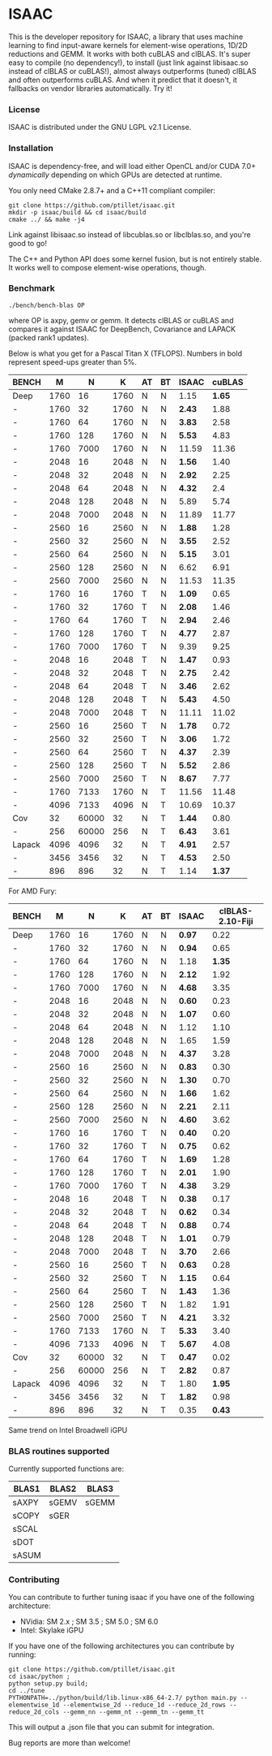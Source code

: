 # ISAAC

This is the developer repository for ISAAC, a library that uses machine learning to find input-aware kernels for element-wise operations, 1D/2D reductions and GEMM. It works with both cuBLAS and clBLAS. It's super easy to compile (no dependency!), to install (just link against libisaac.so instead of clBLAS or cuBLAS!), almost always outperforms (tuned) clBLAS and often outperforms cuBLAS. And when it predict that it doesn't, it fallbacks on vendor libraries automatically. Try it!

### License

ISAAC is distributed under the GNU LGPL v2.1 License.

### Installation

ISAAC is dependency-free, and will load either OpenCL and/or CUDA 7.0+ _dynamically_ depending on which GPUs are detected at runtime.

You only need CMake 2.8.7+ and a C++11 compliant compiler:  
 

```
git clone https://github.com/ptillet/isaac.git
mkdir -p isaac/build && cd isaac/build
cmake ../ && make -j4
```

Link against libisaac.so instead of libcublas.so or libclblas.so, and you're good to go! 

The C++ and Python API does some kernel fusion, but is not entirely stable. It works well to compose element-wise operations, though.


### Benchmark

```
./bench/bench-blas OP
```
where OP is axpy, gemv or gemm. It detects clBLAS or cuBLAS and compares it against ISAAC for DeepBench, Covariance and LAPACK (packed rank1 updates).

Below is what you get for a Pascal Titan X (TFLOPS). Numbers in bold represent speed-ups greater than 5%.

| BENCH  | M    | N     | K    | AT | BT | ISAAC     | cuBLAS     |
| -------| -----| ------| -----| ---| ---| ----------| -----------|
| Deep   | 1760 | 16    | 1760 | N  | N  | 1.15      | **1.65**   |
| -      | 1760 | 32    | 1760 | N  | N  | **2.43**  | 1.88       |
| -      | 1760 | 64    | 1760 | N  | N  | **3.83**  | 2.58       |
| -      | 1760 | 128   | 1760 | N  | N  | **5.53**  | 4.83       |
| -      | 1760 | 7000  | 1760 | N  | N  | 11.59     | 11.36      |
| -      | 2048 | 16    | 2048 | N  | N  | **1.56**  | 1.40       |
| -      | 2048 | 32    | 2048 | N  | N  | **2.92**  | 2.25       |
| -      | 2048 | 64    | 2048 | N  | N  | **4.32**  | 2.4        |
| -      | 2048 | 128   | 2048 | N  | N  | 5.89      | 5.74       |
| -      | 2048 | 7000  | 2048 | N  | N  | 11.89     | 11.77      |
| -      | 2560 | 16    | 2560 | N  | N  | **1.88**  | 1.28       |
| -      | 2560 | 32    | 2560 | N  | N  | **3.55**  | 2.52       |
| -      | 2560 | 64    | 2560 | N  | N  | **5.15**  | 3.01       |
| -      | 2560 | 128   | 2560 | N  | N  | 6.62      | 6.91       |
| -      | 2560 | 7000  | 2560 | N  | N  | 11.53     | 11.35      |
| -      | 1760 | 16    | 1760 | T  | N  | **1.09**  | 0.65       |
| -      | 1760 | 32    | 1760 | T  | N  | **2.08**  | 1.46       |
| -      | 1760 | 64    | 1760 | T  | N  | **2.94**  | 2.46       |
| -      | 1760 | 128   | 1760 | T  | N  | **4.77**  | 2.87       |
| -      | 1760 | 7000  | 1760 | T  | N  | 9.39      | 9.25       |
| -      | 2048 | 16    | 2048 | T  | N  | **1.47**  | 0.93       |
| -      | 2048 | 32    | 2048 | T  | N  | **2.75**  | 2.42       |
| -      | 2048 | 64    | 2048 | T  | N  | **3.46**  | 2.62       |
| -      | 2048 | 128   | 2048 | T  | N  | **5.43**  | 4.50       |
| -      | 2048 | 7000  | 2048 | T  | N  | 11.11     | 11.02      |
| -      | 2560 | 16    | 2560 | T  | N  | **1.78**  | 0.72       |
| -      | 2560 | 32    | 2560 | T  | N  | **3.06**  | 1.72       |
| -      | 2560 | 64    | 2560 | T  | N  | **4.37**  | 2.39       |
| -      | 2560 | 128   | 2560 | T  | N  | **5.52**  | 2.86       |
| -      | 2560 | 7000  | 2560 | T  | N  | **8.67**  | 7.77       |
| -      | 1760 | 7133  | 1760 | N  | T  | 11.56     | 11.48      |
| -      | 4096 | 7133  | 4096 | N  | T  | 10.69     | 10.37      |
| Cov    | 32   | 60000 | 32   | N  | T  | **1.44**  | 0.80       |
| -      | 256  | 60000 | 256  | N  | T  | **6.43**  | 3.61       |
| Lapack | 4096 | 4096  | 32   | N  | T  | **4.91**  | 2.57       |
| -      | 3456 | 3456  | 32   | N  | T  | **4.53**  | 2.50       |
| -      | 896  | 896   | 32   | N  | T  | 1.14      | **1.37**   |

For AMD Fury:

| BENCH  | M    | N     | K    | AT | BT | ISAAC     | clBLAS-2.10-Fiji   |
| -------| -----| ------| -----| ---| ---| ----------| ----------|
| Deep   | 1760 | 16    | 1760 | N  | N  | **0.97**  | 0.22      |
| -      | 1760 | 32    | 1760 | N  | N  | **0.94**  | 0.65      |
| -      | 1760 | 64    | 1760 | N  | N  | 1.18      | **1.35**  |
| -      | 1760 | 128   | 1760 | N  | N  | **2.12**  | 1.92      |
| -      | 1760 | 7000  | 1760 | N  | N  | **4.68**  | 3.35      |
| -      | 2048 | 16    | 2048 | N  | N  | **0.60**  | 0.23      |
| -      | 2048 | 32    | 2048 | N  | N  | **1.07**  | 0.60      |
| -      | 2048 | 64    | 2048 | N  | N  | 1.12      | 1.10      |
| -      | 2048 | 128   | 2048 | N  | N  | 1.65      | 1.59      |
| -      | 2048 | 7000  | 2048 | N  | N  | **4.37**  | 3.28      |
| -      | 2560 | 16    | 2560 | N  | N  | **0.83**  | 0.30      |
| -      | 2560 | 32    | 2560 | N  | N  | **1.30**  | 0.70      |
| -      | 2560 | 64    | 2560 | N  | N  | **1.66**  | 1.62      |
| -      | 2560 | 128   | 2560 | N  | N  | **2.21**  | 2.11      |
| -      | 2560 | 7000  | 2560 | N  | N  | **4.60**  | 3.62      |
| -      | 1760 | 16    | 1760 | T  | N  | **0.40**  | 0.20      |
| -      | 1760 | 32    | 1760 | T  | N  | **0.75**  | 0.62      |
| -      | 1760 | 64    | 1760 | T  | N  | **1.69**  | 1.28      |
| -      | 1760 | 128   | 1760 | T  | N  | **2.01**  | 1.90      |
| -      | 1760 | 7000  | 1760 | T  | N  | **4.38**  | 3.29      |
| -      | 2048 | 16    | 2048 | T  | N  | **0.38**  | 0.17      |
| -      | 2048 | 32    | 2048 | T  | N  | **0.62**  | 0.34      |
| -      | 2048 | 64    | 2048 | T  | N  | **0.88**  | 0.74      |
| -      | 2048 | 128   | 2048 | T  | N  | **1.01**  | 0.79      |
| -      | 2048 | 7000  | 2048 | T  | N  | **3.70**  | 2.66      |
| -      | 2560 | 16    | 2560 | T  | N  | **0.63**  | 0.28      |
| -      | 2560 | 32    | 2560 | T  | N  | **1.15**  | 0.64      |
| -      | 2560 | 64    | 2560 | T  | N  | **1.43**  | 1.36      |
| -      | 2560 | 128   | 2560 | T  | N  | 1.82      | 1.91      |
| -      | 2560 | 7000  | 2560 | T  | N  | **4.21**  | 3.32      |
| -      | 1760 | 7133  | 1760 | N  | T  | **5.33**  | 3.40      |
| -      | 4096 | 7133  | 4096 | N  | T  | **5.67**  | 4.08      |
| Cov    | 32   | 60000 | 32   | N  | T  | **0.47**  | 0.02      |
| -      | 256  | 60000 | 256  | N  | T  | **2.82**  | 0.87      |
| Lapack | 4096 | 4096  | 32   | N  | T  | 1.80      | **1.95**  |
| -      | 3456 | 3456  | 32   | N  | T  | **1.82**  | 0.98      |
| -      | 896  | 896   | 32   | N  | T  | 0.35      | **0.43**  |

Same trend on Intel Broadwell iGPU

### BLAS routines supported

Currently supported functions are:

| BLAS1         | BLAS2         | BLAS3         |
| --------------| --------------| --------------|
| sAXPY         | sGEMV         | sGEMM         |
| sCOPY         | sGER          |               |
| sSCAL         |               |               |
| sDOT          |               |               |
| sASUM         |               |               |

### Contributing

You can contribute to further tuning isaac if you have one of the following architecture:
- NVidia: SM 2.x ; SM 3.5 ; SM 5.0 ; SM 6.0 
- Intel: Skylake iGPU

If you have one of the following architectures you can contribute by running:

```
git clone https://github.com/ptillet/isaac.git
cd isaac/python ;
python setup.py build;
cd ../tune
PYTHONPATH=../python/build/lib.linux-x86_64-2.7/ python main.py --elementwise_1d --elementwise_2d --reduce_1d --reduce_2d_rows --reduce_2d_cols --gemm_nn --gemm_nt --gemm_tn --gemm_tt
```

This will output a .json file that you can submit for integration.

Bug reports are more than welcome!

